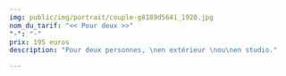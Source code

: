 ```yaml
---
img: public/img/portrait/couple-g8189d5641_1920.jpg
nom_du_tarif: "<< Pour deux >>"
"-": "-"
prix: 195 euros
description: "Pour deux personnes, \nen extérieur \nou\nen studio."

---
```

